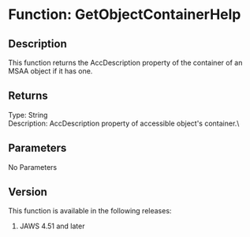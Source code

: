 # Function: GetObjectContainerHelp

## Description

This function returns the AccDescription property of the container of an
MSAA object if it has one.

## Returns

Type: String\
Description: AccDescription property of accessible object\'s container.\

## Parameters

No Parameters

## Version

This function is available in the following releases:

1.  JAWS 4.51 and later
